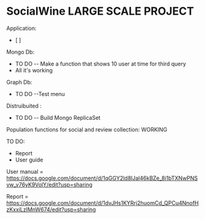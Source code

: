 # SocialWine LARGE SCALE PROJECT

Application:
- [ ] 


Mongo Db:
- TO DO -- Make a function that shows 10 user at time for third query
- All it's working 

Graph Db:
- TO DO --Test menu 

Distruibuited : 
- TO DO -- Build Mongo ReplicaSet 

  
  
Population functions for social and review collection: WORKING

TO DO:
- Report
- User guide
  


User manual = https://docs.google.com/document/d/1qGGY2ld8lJal46kBZe_8i1bTXNwPNSvw_v76yK9VolY/edit?usp=sharing

Report = https://docs.google.com/document/d/1dvJHs1KYRrj2huomCd_QPCu4NnofHzKxxiLzIMnW674/edit?usp=sharing



